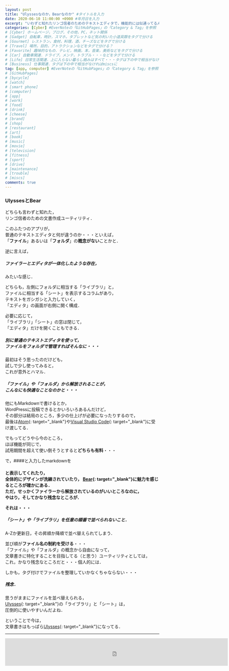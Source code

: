 ```yaml
---
layout: post
title: "Ulyssesなのか，Bearなのか" #タイトルを入力
date: 2020-06-10 11:00:00 +0900 #年月日を入力
excerpt: "いわずと知れたリンゴ信者のためのテキストエディタで，機能的には似通ってるんだが・・・自分はUlyssesという話し" #home画面でタイトルの下に表示される短文を入力
categories: [Cyber] #EverNoteの「GitHubPages」の「Category & Tag」を参照
# [Cyber] ホームページ，ブログ，その他，PC，ネット関係
# [Gadget] 自転車，時計，スマホ，タブレットなど気の利いた小道具類をタグで分ける
# [Gourmet] レストラン，食材，料理，酒，チーズなどをタグで分ける
# [Travel] 場所，目的，アトラクションなどをタグで分ける？
# [Favorite] 趣味的なもの．テレビ，映画，本，音楽，美術などをタグで分ける
# [Car] 自動車関連．ドライブ，メンテ，トラブル・・・などをタグで分ける
# [Life] 日常生活関連．上に入らない暮らし絡みはすべて・・・タグは下の中で相当がなければmiscsに
# [Business] 仕事関連．タグは下の中で相当がなければmiscsに
tag: [app, computer] #EverNoteの「GitHubPages」の「Category & Tag」を参照
# [GitHubPages]
# [bycycle]
# [watch]
# [smart phone]
# [computer]
# [app]
# [work]
# [food]
# [drink]
# [cheese]
# [brand]
# [shop]
# [restaurant]
# [art]
# [book]
# [music]
# [movie]
# [television]
# [fitness]
# [sport]
# [drive]
# [maintenance]
# [trouble]
# [miscs]
comments: true
---
```


### UlyssesとBear
どちらも言わずと知れた，  
リンゴ信者のための文書作成ユーティリティ．

このふたつのアプリが，  
普通のテキストエディタと何が違うのか・・・といえば，  
「**ファイル**」あるいは「**フォルダ**」の**概念がない**ことかと．

逆に言えば，
##### ファイラーとエディタが一体化したような存在，
みたいな感じ．

どちらも，左側にフォルダに相当する「ライブラリ」と，  
ファイルに相当する「シート」を表示するコラムがあり，  
テキストをガシガシと入力していく，  
「エディタ」の画面が右側に開く構成．

必要に応じて，  
「ライブラリ」「シート」の窓は閉じて，  
「エディタ」だけを開くこともできる．

##### 別に普通のテキストエディタを使って，<br />ファイルをフォルダで管理すればそんなに・・・

最初はそう思ったのだけども，  
試しで少し使ってみると，  
これが意外とハマル．

##### 「ファイル」や「フォルダ」から解放されることが，<br />こんなにも快適なことなのかと・・・

他にもMarkdownで書けるとか，  
WordPressに投稿できるとかいろいろあるんだけど，  
その部分は結局のところ，多少の仕上げが必要になったりするので，  
最後は[Atom](https://atom.io){: target="_blank"}や[Visual Studio Code](https://code.visualstudio.com){: target="_blank"}に受け渡してる．

でもってどうやら今のところ，  
ほぼ機能が同じで，  
試用期間を超えて使い倒そうとすると**どちらも有料**・・・

で，####と入力したmarkdownを<H4>と表示してくれたり，  
全体的にデザインが洗練されていたり，  [Bear](https://apps.apple.com/jp/app/bear/id1091189122?l=en&mt=12&itsct=apps_box&itscg=30200){: target="_blank"}に魅力を感じるところが確かにある．  
ただ，せっかくファイラーから解放されているのがいいところなのに，  
やはり，そしてかなり**残念なところ**が．

それは・・・
##### 「シート」や「ライブラリ」を任意の順番で並べられないこと．

A-Zか更新日，その昇順か降順で並べ替えられてしまう．

並び順が**ファイル名の制約を受ける**・・・  
「ファイル」や「フォルダ」の概念から自由になって，  
文章書きに特化することを目指してる（と思う）ユーティリティとしては，  
これ，かなり残念なところだと・・・個人的には．

しかも，タグ付けでファイルを整理していかなくちゃならない・・・

##### 残念．

思うがままにファイルを並べ替えられる，  
[Ulysses](https://apps.apple.com/jp/app/ulysses/id1225570693?l=en&mt=12&itsct=apps_box&itscg=30200){: target="_blank"}の「ライブラリ」と「シート」は，  
圧倒的に使いやすいんだよね．

ということで今は，  
文章書きはもっぱら[Ulysses](https://apps.apple.com/jp/app/ulysses/id1225570693?l=en&mt=12&itsct=apps_box&itscg=30200){: target="_blank"}になってる．

----

<iframe src="https://rcm-fe.amazon-adsystem.com/e/cm?o=9&p=48&l=ez&f=ifr&linkID=850b58a06c65ee4a69681349a14046b9&t=palibera-22&tracking_id=palibera-22" width="728" height="90" scrolling="no" border="0" marginwidth="0" style="border:none;" frameborder="0" target="_blank"></iframe>
